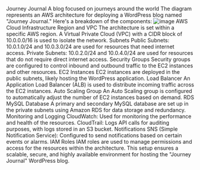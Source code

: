 Journey Journal
  A blog focused on journeys around the world
The diagram represents an AWS architecture for deploying a WordPress blog named "Journey Journal." Here's a breakdown of the components:
![image](https://github.com/user-attachments/assets/a60ef541-b4fd-4376-aa32-b7c046f4936c)
AWS Cloud Infrastructure
Region and VPC
The architecture is set within a specific AWS region.
A Virtual Private Cloud (VPC) with a CIDR block of 10.0.0.0/16 is used to isolate the network.
Subnets
Public Subnets: 10.0.1.0/24 and 10.0.3.0/24 are used for resources that need internet access.
Private Subnets: 10.0.2.0/24 and 10.0.4.0/24 are used for resources that do not require direct internet access.
Security Groups
Security groups are configured to control inbound and outbound traffic to the EC2 instances and other resources.
EC2 Instances
EC2 instances are deployed in the public subnets, likely hosting the WordPress application.
Load Balancer
An Application Load Balancer (ALB) is used to distribute incoming traffic across the EC2 instances.
Auto Scaling Group
An Auto Scaling group is configured to automatically adjust the number of EC2 instances based on demand.
RDS MySQL Database
A primary and secondary MySQL database are set up in the private subnets using Amazon RDS for data storage and redundancy.
Monitoring and Logging
CloudWatch: Used for monitoring the performance and health of the resources.
CloudTrail: Logs API calls for auditing purposes, with logs stored in an S3 bucket.
Notifications
SNS (Simple Notification Service): Configured to send notifications based on certain events or alarms.
IAM Roles
IAM roles are used to manage permissions and access for the resources within the architecture.
This setup ensures a scalable, secure, and highly available environment for hosting the "Journey Journal" WordPress blog.


